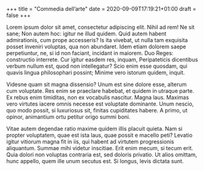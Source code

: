 +++
title = "Commedia dell’arte"
date = 2020-09-09T17:19:21+01:00
draft = false
+++

Lorem ipsum dolor sit amet, consectetur adipiscing elit. Nihil ad rem!
Ne sit sane; Non autem hoc: igitur ne illud quidem. Quid autem habent
admirationis, cum prope accesseris? Is ita vivebat, ut nulla tam
exquisita posset inveniri voluptas, qua non abundaret. Idem etiam
dolorem saepe perpetiuntur, ne, si id non faciant, incidant in
maiorem. Duo Reges: constructio interrete. Cur igitur easdem res,
inquam, Peripateticis dicentibus verbum nullum est, quod non
intellegatur? Scio enim esse quosdam, qui quavis lingua philosophari
possint; Minime vero istorum quidem, inquit.

Videsne quam sit magna dissensio? Unum est sine dolore esse, alterum
cum voluptate. Res enim se praeclare habebat, et quidem in utraque
parte. Ex rebus enim timiditas, non ex vocabulis nascitur. Magna
laus. Maximas vero virtutes iacere omnis necesse est voluptate
dominante. Unum nescio, quo modo possit, si luxuriosus sit, finitas
cupiditates habere. A primo, ut opinor, animantium ortu petitur origo
summi boni.

Vitae autem degendae ratio maxime quidem illis placuit quieta. Nam si
propter voluptatem, quae est ista laus, quae possit e macello peti?
Levatio igitur vitiorum magna fit in iis, qui habent ad virtutem
progressionis aliquantum. Summae mihi videtur inscitiae. Erit enim
mecum, si tecum erit. Quia dolori non voluptas contraria est, sed
doloris privatio. Ut alios omittam, hunc appello, quem ille unum
secutus est. Si longus, levis dictata sunt.
